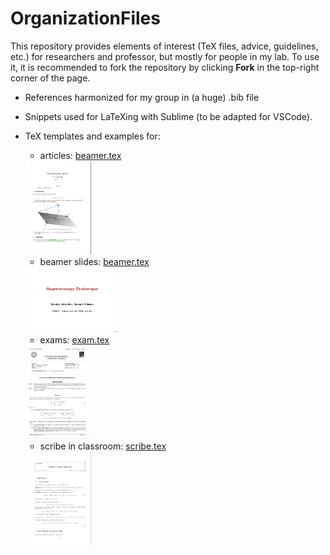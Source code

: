 # OrganizationFiles

This repository provides elements of interest (TeX files, advice, guidelines, etc.) for researchers and professor, but mostly for people in my lab.
To use it, it is recommended to fork the repository by clicking **Fork** in the top-right corner of the page.


- References harmonized for my group in (a huge) .bib file

- Snippets used for LaTeXing with Sublime (to be adapted for VSCode).

- TeX templates and examples for:

    - articles: [beamer.tex](draft-article/article.tex)

    <img src="sharedimages/article.png" width="105" height="150">
    
    - beamer slides: [beamer.tex](draft-beamer/beamer.tex)
    
    <img src="sharedimages/beamer.png" width="150" height="105">

    - exams: [exam.tex](draft-exam/exam.tex)
    
    <img src="sharedimages/examen.png" width="105" height="150">
    
    - scribe in classroom: [scribe.tex](draft-scribe/scribe.tex)
    
    <img src="sharedimages/scribe.png" width="105" height="150">

